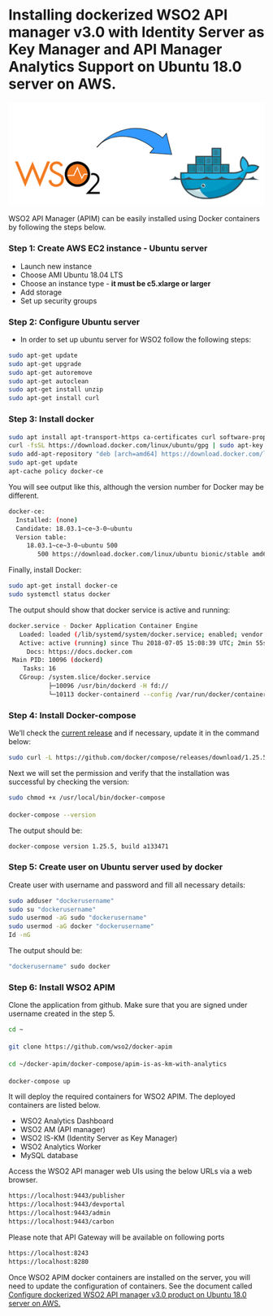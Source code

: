 # Installing dockerized WSO2 API manager v3.0 with Identity Server as Key Manager and API Manager Analytics Support on Ubuntu 18.0 server on AWS.
![alt text](images/WSO2_docker.png)

WSO2 API Manager (APIM) can be easily installed using Docker containers by following the steps below.

### Step 1: Create AWS EC2 instance - Ubuntu server 
- Launch new instance
- Choose AMI Ubuntu 18.04 LTS
- Choose an instance type - __it must be c5.xlarge or larger__
- Add storage
- Set up security groups

### Step 2: Configure Ubuntu server
- In order to set up ubuntu server for WSO2 follow the following steps:
```bash
sudo apt-get update
sudo apt-get upgrade
sudo apt-get autoremove
sudo apt-get autoclean
sudo apt-get install unzip
sudo apt-get install curl
```
### Step 3: Install docker
```bash
sudo apt install apt-transport-https ca-certificates curl software-properties-common
curl -fsSL https://download.docker.com/linux/ubuntu/gpg | sudo apt-key add -
sudo add-apt-repository "deb [arch=amd64] https://download.docker.com/linux/ubuntu bionic stable"
sudo apt-get update
apt-cache policy docker-ce
```

You will see output like this, although the version number for Docker may be different.
```bash
docker-ce:
  Installed: (none)
  Candidate: 18.03.1~ce~3-0~ubuntu
  Version table:
     18.03.1~ce~3-0~ubuntu 500
        500 https://download.docker.com/linux/ubuntu bionic/stable amd64 Packages
```

Finally, install Docker:
```bash
sudo apt-get install docker-ce
sudo systemctl status docker
```
The output should show that docker service is active and running:
```bash
docker.service - Docker Application Container Engine
   Loaded: loaded (/lib/systemd/system/docker.service; enabled; vendor preset: enabled)
   Active: active (running) since Thu 2018-07-05 15:08:39 UTC; 2min 55s ago
     Docs: https://docs.docker.com
 Main PID: 10096 (dockerd)
    Tasks: 16
   CGroup: /system.slice/docker.service
           ├─10096 /usr/bin/dockerd -H fd://
           └─10113 docker-containerd --config /var/run/docker/containerd/containerd.toml
```

### Step 4: Install Docker-compose
We’ll check the [current release](https://github.com/docker/compose/releases "Named link title") and if necessary, update it in the command below:
```bash
sudo curl -L https://github.com/docker/compose/releases/download/1.25.5/docker-compose-`uname -s`-`uname -m` -o /usr/local/bin/docker-compose
```
Next we will set the permission and verify that the installation was successful by checking the version:
```bash
sudo chmod +x /usr/local/bin/docker-compose

docker-compose --version
```
The output should be:
```bash
docker-compose version 1.25.5, build a133471
```

### Step 5: Create user on Ubuntu server used by docker
Create user with username and password and fill all necessary details:
```bash
sudo adduser "dockerusername"
sudo su "dockerusername"
sudo usermod -aG sudo "dockerusername"
sudo usermod -aG docker "dockerusername"
Id -nG
```
The output should be:
```bash
"dockerusername" sudo docker
```

### Step 6: Install WSO2 APIM
Clone the application from github. Make sure that you are signed under username created in the step 5.
```bash
cd ~

git clone https://github.com/wso2/docker-apim

cd ~/docker-apim/docker-compose/apim-is-as-km-with-analytics

docker-compose up
```
It will deploy the required containers for WSO2 APIM. The deployed containers are listed below.
- WSO2 Analytics Dashboard
- WSO2 AM (API manager)
- WSO2 IS-KM (Identity Server as Key Manager)
- WSO2 Analytics Worker
- MySQL database

Access the WSO2 API manager web UIs using the below URLs via a web browser.
```bash
https://localhost:9443/publisher
https://localhost:9443/devportal
https://localhost:9443/admin
https://localhost:9443/carbon
```

Please note that API Gateway will be available on following ports
```bash
https://localhost:8243
https://localhost:8280
```

Once WSO2 APIM docker containers are installed on the server, you will need to update the configuration of containers. See the document called [Configure dockerized WSO2 API manager v3.0 product on Ubuntu 18.0 server on AWS.](WSO2_apim_configuration.md "Named link title")